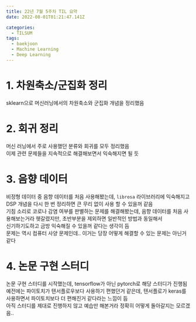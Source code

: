 ```yaml
---
title: 22년 7월 5주차 TIL 요약
date: 2022-08-01T01:21:47.141Z

categories:
  - TILSUM
tags:
  - baekjoon
  - Machine Learning
  - Deep Learning
---
```


# 1. 차원축소/군집화 정리
sklearn으로 머신러닝에서의 차원축소와 군집화 개념을 정리했음  

# 2. 회귀 정리
머신 러닝에서 주로 사용했던 분류와 회귀를 모두 정리했음  
이제 관련 문제들을 지속적으로 해결해보면서 익숙해지면 될 듯  

# 3. 음향 데이터
비정형 데이터 중 음향 데이터를 처음 사용해봤는데, `librosa` 라이브러리에 익숙해지고 DSP 개념을 다시 한 번 정리하면 큰 무리 없이 사용 할 수 있을꺼 같음  
기침 소리로 코로나 감염 여부를 판별하는 문제를 해결해봤는데, 음향 데이터를 처음 사용해보는거라 헷갈렸지만, 초반부분을 제외하면 일반적인 방법과 동일해서  
신기하기도하고 금방 익숙해질 수 있을꺼 같다는 생각이 듬  
문제는 역시 컴퓨터 사양 문제인데.. 이거는 당장 어떻게 해결할 수 있는 문제는 아닌거 같다  

# 4. 논문 구현 스터디
논문 구현 스터디를 시작했는데, tensorflow가 아닌 pytorch로 해당 스터디가 진행됨  
예전에는 파이토치가 텐서플로우보다 사용하기 편했던거 같은데, 텐서플로가 keras를 사용하면서 파이토치보다 더 편해진거 같다라는 느낌이 듬  
아직 스터디를 제대로 진행하지 않고 예습만 해본거라 정확히 어떻게 돌아갈지는 모르겠음..  
